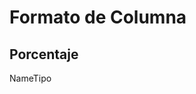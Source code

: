 <h1>Formato de Columna</h1>
<h2>Porcentaje</h2>

<table>
    <thead>
        <tr>Name</tr>
        <tr>Tipo</tr>
    </thead>
</table>